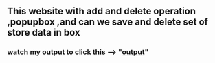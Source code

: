## This website with add and delete operation ,popupbox ,and can we save and delete set of store data in box 
### watch my output to click this --> "[output](https://phenomenalajay.github.io/Poem-Website/)"
